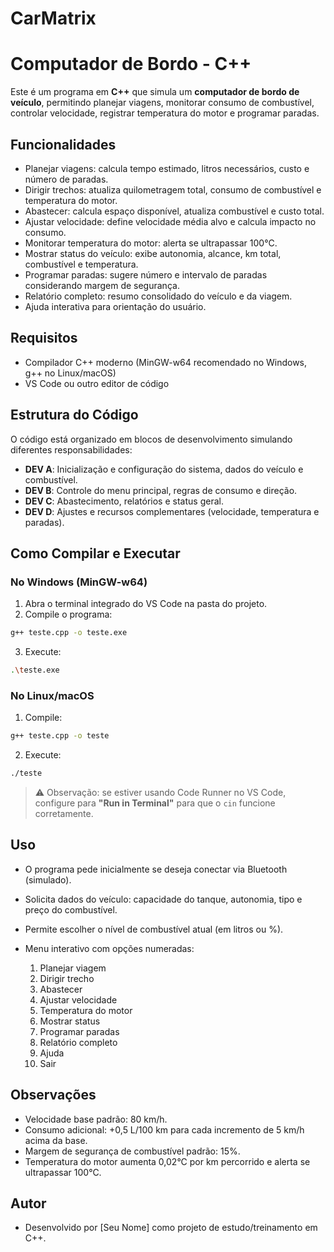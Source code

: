 # CarMatrix
# Computador de Bordo - C++

Este é um programa em **C++** que simula um **computador de bordo de veículo**, permitindo planejar viagens, monitorar consumo de combustível, controlar velocidade, registrar temperatura do motor e programar paradas.

## Funcionalidades

- Planejar viagens: calcula tempo estimado, litros necessários, custo e número de paradas.
- Dirigir trechos: atualiza quilometragem total, consumo de combustível e temperatura do motor.
- Abastecer: calcula espaço disponível, atualiza combustível e custo total.
- Ajustar velocidade: define velocidade média alvo e calcula impacto no consumo.
- Monitorar temperatura do motor: alerta se ultrapassar 100°C.
- Mostrar status do veículo: exibe autonomia, alcance, km total, combustível e temperatura.
- Programar paradas: sugere número e intervalo de paradas considerando margem de segurança.
- Relatório completo: resumo consolidado do veículo e da viagem.
- Ajuda interativa para orientação do usuário.

## Requisitos

- Compilador C++ moderno (MinGW-w64 recomendado no Windows, g++ no Linux/macOS)
- VS Code ou outro editor de código

## Estrutura do Código

O código está organizado em blocos de desenvolvimento simulando diferentes responsabilidades:

- **DEV A**: Inicialização e configuração do sistema, dados do veículo e combustível.
- **DEV B**: Controle do menu principal, regras de consumo e direção.
- **DEV C**: Abastecimento, relatórios e status geral.
- **DEV D**: Ajustes e recursos complementares (velocidade, temperatura e paradas).

## Como Compilar e Executar

### No Windows (MinGW-w64)

1. Abra o terminal integrado do VS Code na pasta do projeto.
2. Compile o programa:
```bash
g++ teste.cpp -o teste.exe
````

3. Execute:

```bash
.\teste.exe
```

### No Linux/macOS

1. Compile:

```bash
g++ teste.cpp -o teste
```

2. Execute:

```bash
./teste
```

> ⚠️ Observação: se estiver usando Code Runner no VS Code, configure para **"Run in Terminal"** para que o `cin` funcione corretamente.

## Uso

* O programa pede inicialmente se deseja conectar via Bluetooth (simulado).
* Solicita dados do veículo: capacidade do tanque, autonomia, tipo e preço do combustível.
* Permite escolher o nível de combustível atual (em litros ou %).
* Menu interativo com opções numeradas:

  1. Planejar viagem
  2. Dirigir trecho
  3. Abastecer
  4. Ajustar velocidade
  5. Temperatura do motor
  6. Mostrar status
  7. Programar paradas
  8. Relatório completo
  9. Ajuda
  10. Sair

## Observações

* Velocidade base padrão: 80 km/h.
* Consumo adicional: +0,5 L/100 km para cada incremento de 5 km/h acima da base.
* Margem de segurança de combustível padrão: 15%.
* Temperatura do motor aumenta 0,02°C por km percorrido e alerta se ultrapassar 100°C.

## Autor

* Desenvolvido por [Seu Nome] como projeto de estudo/treinamento em C++.

```
```
